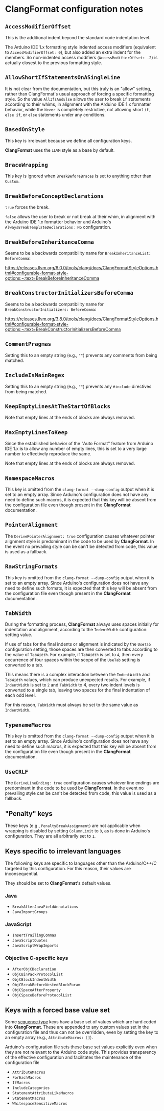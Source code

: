 # ClangFormat configuration notes

## `AccessModifierOffset`

This is the additional indent beyond the standard code indentation level.

The Arduino IDE 1.x formatting style indented access modifiers (equivalent to `AccessModifierOffset: 0`), but also added an extra indent for the members. So non-indented access modifiers (`AccessModifierOffset: -2`) is actually closest to the previous formatting style.

## `AllowShortIfStatementsOnASingleLine`

It is not clear from the documentation, but this truly is an "allow" setting, rather than ClangFormat's usual approach of forcing a specific formatting style. So the value `AllIfsAndElse` allows the user to break `if` statements according to their whims, in alignment with the Arduino IDE 1.x formatter behavior, while the `Never` is completely restrictive, not allowing short `if`, `else if`, or `else` statements under any conditions.

## `BasedOnStyle`

This key is irrelevant because we define all configuration keys.

**ClangFormat** uses the `LLVM` style as a base by default.

## `BraceWrapping`

This key is ignored when `BreakBeforeBraces` is set to anything other than `Custom`.

## `BreakBeforeConceptDeclarations`

`true` forces the break.

`false` allows the user to break or not break at their whim, in alignment with the Arduino IDE 1.x formatter behavior and Arduino's `AlwaysBreakTemplateDeclarations: No` configuration.

## `BreakBeforeInheritanceComma`

Seems to be a backwards compatibility name for `BreakInheritanceList: BeforeComma`:

https://releases.llvm.org/6.0.0/tools/clang/docs/ClangFormatStyleOptions.html#configurable-format-style-options:~:text=BreakBeforeInheritanceComma

## `BreakConstructorInitializersBeforeComma`

Seems to be a backwards compatibility name for `BreakConstructorInitializers: BeforeComma`:

https://releases.llvm.org/3.8.0/tools/clang/docs/ClangFormatStyleOptions.html#configurable-format-style-options:~:text=BreakConstructorInitializersBeforeComma

## `CommentPragmas`

Setting this to an empty string (e.g., `""`) prevents any comments from being matched.

## `IncludeIsMainRegex`

Setting this to an empty string (e.g., `""`) prevents any `#include` directives from being matched.

## `KeepEmptyLinesAtTheStartOfBlocks`

Note that empty lines at the ends of blocks are always removed.

## `MaxEmptyLinesToKeep`

Since the established behavior of the "Auto Format" feature from Arduino IDE 1.x is to allow any number of empty lines, this is set to a very large number to effectively reproduce the same.

Note that empty lines at the ends of blocks are always removed.

## `NamespaceMacros`

This key is omitted from the `clang-format --dump-config` output when it is set to an empty array. Since Arduino's configuration does not have any need to define such macros, it is expected that this key will be absent from the configuration file even though present in the **ClangFormat** documentation.

## `PointerAlignment`

The `DerivePointerAlignment: true` configuration causes whatever pointer alignment style is predominant in the code to be used by **ClangFormat**. In the event no prevailing style can be can't be detected from code, this value is used as a fallback.

## `RawStringFormats`

This key is omitted from the `clang-format --dump-config` output when it is set to an empty array. Since Arduino's configuration does not have any need to define such formats, it is expected that this key will be absent from the configuration file even though present in the **ClangFormat** documentation.

## `TabWidth`

During the formatting process, **ClangFormat** always uses spaces initially for indentation and alignment, according to the `IndentWidth` configuration setting value.

If use of tabs for the final indents or alignment is indicated by the `UseTab` configuration setting, those spaces are then converted to tabs according to the value of `TabWidth`. For example, if `TabWidth` is set to `4`, then every occurrence of four spaces within the scope of the `UseTab` setting is converted to a tab.

This means there is a complex interaction between the `IndentWidth` and `TabWidth` values, which can produce unexpected results. For example, if `IndentWidth` is set to `2` and `TabWidth` to 4, every two indent levels is converted to a single tab, leaving two spaces for the final indentation of each odd level.

For this reason, `TabWidth` must always be set to the same value as `IndentWidth`.

## `TypenameMacros`

This key is omitted from the `clang-format --dump-config` output when it is set to an empty array. Since Arduino's configuration does not have any need to define such macros, it is expected that this key will be absent from the configuration file even though present in the **ClangFormat** documentation.

## `UseCRLF`

The `DeriveLineEnding: true` configuration causes whatever line endings are predominant in the code to be used by **ClangFormat**. In the event no prevailing style can be can't be detected from code, this value is used as a fallback.

## "Penalty" keys

These keys (e.g., `PenaltyBreakAssignment`) are not applicable when wrapping is disabled by setting `ColumnLimit` to `0`, as is done in Arduino's configuration. They are all arbitrarily set to `1`.

## Keys specific to irrelevant languages

The following keys are specific to languages other than the Arduino/C++/C targeted by this configuration. For this reason, their values are inconsequential.

They should be set to **ClangFormat**'s default values.

### Java

- `BreakAfterJavaFieldAnnotations`
- `JavaImportGroups`

### JavaScript

- `InsertTrailingCommas`
- `JavaScriptQuotes`
- `JavaScriptWrapImports`

### Objective C-specific keys

- `AfterObjCDeclaration`
- `ObjCBinPackProtocolList`
- `ObjCBlockIndentWidth`
- `ObjCBreakBeforeNestedBlockParam`
- `ObjCSpaceAfterProperty`
- `ObjCSpaceBeforeProtocolList`

## Keys with a forced base value set

Some [sequence type](https://www.yaml.info/learn/index.html#:~:text=A%20sequence%20is%20a%20list) keys have a base set of values which are hard coded into **ClangFormat**. These are appended to any custom values set in the configuration file and thus can not be overridden, even by setting the key to an empty array (e.g., `AttributeMacros: []`).

Arduino's configuration file sets these base set values explicitly even when they are not relevant to the Arduino code style. This provides transparency of the effective configuration and facilitates the maintenance of the configuration file

- `AttributeMacros`
- `ForEachMacros`
- `IfMacros`
- `IncludeCategories`
- `StatementAttributeLikeMacros`
- `StatementMacros`
- `WhitespaceSensitiveMacros`
